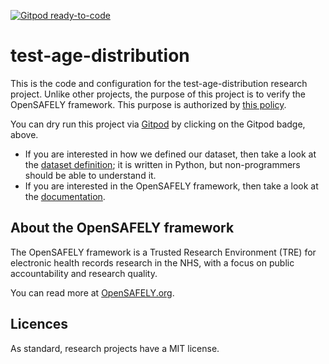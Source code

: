[![Gitpod ready-to-code](https://img.shields.io/badge/Gitpod-ready--to--code-908a85?logo=gitpod)](https://gitpod.io/#https://github.com/opensafely/test-age-distribution)

# test-age-distribution

This is the code and configuration for the test-age-distribution research project.
Unlike other projects, the purpose of this project is to verify the OpenSAFELY framework.
This purpose is authorized by [this policy]().

You can dry run this project via [Gitpod](https://gitpod.io) by clicking on the Gitpod badge, above.

* If you are interested in how we defined our dataset, then take a look at the [dataset definition](<analysis/dataset_definition.py>); it is written in Python, but non-programmers should be able to understand it.
* If you are interested in the OpenSAFELY framework, then take a look at the [documentation](https://docs.opensafely.org).

## About the OpenSAFELY framework

The OpenSAFELY framework is a Trusted Research Environment (TRE) for electronic health records research in the NHS, with a focus on public accountability and research quality.

You can read more at [OpenSAFELY.org](https://opensafely.org).

## Licences

As standard, research projects have a MIT license. 
